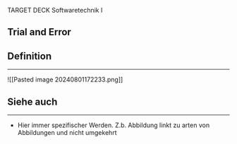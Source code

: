 
TARGET DECK
Softwaretechnik I

Trial and Error
--
## Definition
***
![[Pasted image 20240801172233.png]]

## Siehe auch
***
* Hier immer spezifischer Werden. Z.b. Abbildung linkt zu arten von Abbildungen und nicht umgekehrt